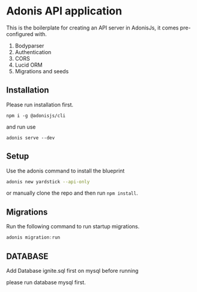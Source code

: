 # Adonis API application

This is the boilerplate for creating an API server in AdonisJs, it comes pre-configured with.

1. Bodyparser
2. Authentication
3. CORS
4. Lucid ORM
5. Migrations and seeds

## Installation

Please run installation first.

```
npm i -g @adonisjs/cli
```

and run use

```
adonis serve --dev
```

## Setup

Use the adonis command to install the blueprint

```bash
adonis new yardstick --api-only
```

or manually clone the repo and then run `npm install`.

## Migrations

Run the following command to run startup migrations.

```js
adonis migration:run
```

## DATABASE

Add Database ignite.sql first on mysql before running

please run database mysql first.
